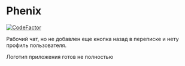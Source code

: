 # Phenix

<a href="https://www.codefactor.io/repository/github/yhtyyar/phenix"><img src="https://www.codefactor.io/repository/github/yhtyyar/phenix/badge" alt="CodeFactor" /></a>

Рабочий чат, но не добавлен еще кнопка назад в переписке и нету профиль пользователя.

Логотип приложения готов не полностью
